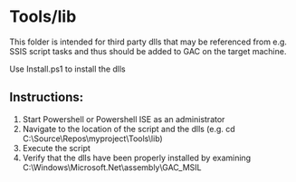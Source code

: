 # Tools/lib
This folder is intended for third party dlls that may be referenced from e.g. SSIS script tasks and thus should be added to GAC on the target machine.

Use Install.ps1 to install the dlls
## Instructions:
1. Start Powershell or Powershell ISE as an administrator
2. Navigate to the location of the script and the dlls (e.g. cd C:\Source\Repos\myproject\Tools\lib)
3. Execute the script
4. Verify that the dlls have been properly installed by examining C:\Windows\Microsoft.Net\assembly\GAC_MSIL

